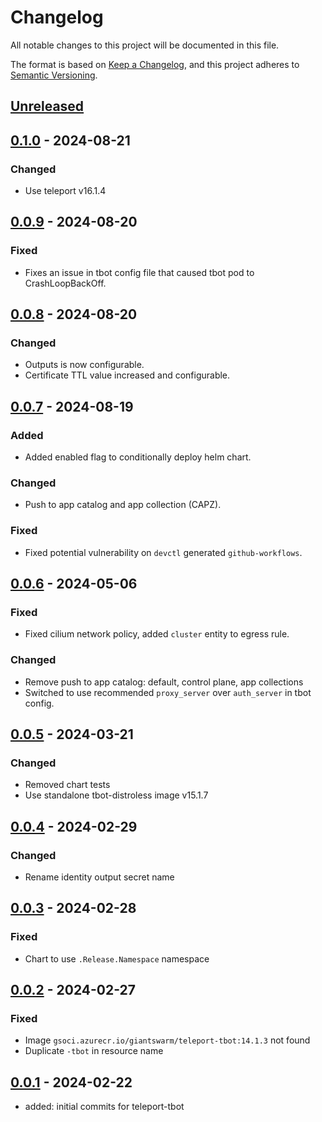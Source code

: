 # Changelog

All notable changes to this project will be documented in this file.

The format is based on [Keep a Changelog](https://keepachangelog.com/en/1.0.0/),
and this project adheres to [Semantic Versioning](https://semver.org/spec/v2.0.0.html).

## [Unreleased]

## [0.1.0] - 2024-08-21

### Changed

- Use teleport v16.1.4

## [0.0.9] - 2024-08-20

### Fixed

- Fixes an issue in tbot config file that caused tbot pod to CrashLoopBackOff.

## [0.0.8] - 2024-08-20

### Changed

- Outputs is now configurable.
- Certificate TTL value increased and configurable.

## [0.0.7] - 2024-08-19

### Added

- Added enabled flag to conditionally deploy helm chart.

### Changed

- Push to app catalog and app collection (CAPZ).

### Fixed

- Fixed potential vulnerability on `devctl` generated `github-workflows`.

## [0.0.6] - 2024-05-06

### Fixed

- Fixed cilium network policy, added `cluster` entity to egress rule.

### Changed

- Remove push to app catalog: default, control plane, app collections
- Switched to use recommended `proxy_server` over `auth_server` in tbot config.

## [0.0.5] - 2024-03-21

### Changed

- Removed chart tests
- Use standalone tbot-distroless image v15.1.7

## [0.0.4] - 2024-02-29

### Changed

- Rename identity output secret name

## [0.0.3] - 2024-02-28

### Fixed

- Chart to use `.Release.Namespace` namespace

## [0.0.2] - 2024-02-27

### Fixed

- Image `gsoci.azurecr.io/giantswarm/teleport-tbot:14.1.3` not found
- Duplicate `-tbot` in resource name

## [0.0.1] - 2024-02-22

- added: initial commits for teleport-tbot

[Unreleased]: https://github.com/giantswarm/teleport-tbot/compare/v0.1.0...HEAD
[0.1.0]: https://github.com/giantswarm/teleport-tbot/compare/v0.0.9...v0.1.0
[0.0.9]: https://github.com/giantswarm/teleport-tbot/compare/v0.0.8...v0.0.9
[0.0.8]: https://github.com/giantswarm/teleport-tbot/compare/v0.0.7...v0.0.8
[0.0.7]: https://github.com/giantswarm/teleport-tbot/compare/v0.0.6...v0.0.7
[0.0.6]: https://github.com/giantswarm/teleport-tbot/compare/v0.0.5...v0.0.6
[0.0.5]: https://github.com/giantswarm/teleport-tbot/compare/v0.0.4...v0.0.5
[0.0.4]: https://github.com/giantswarm/teleport-tbot/compare/v0.0.3...v0.0.4
[0.0.3]: https://github.com/giantswarm/teleport-tbot/compare/v0.0.2...v0.0.3
[0.0.2]: https://github.com/giantswarm/teleport-tbot/compare/v0.0.1...v0.0.2
[0.0.1]: https://github.com/giantswarm/teleport-tbot/releases/tag/v0.0.1
